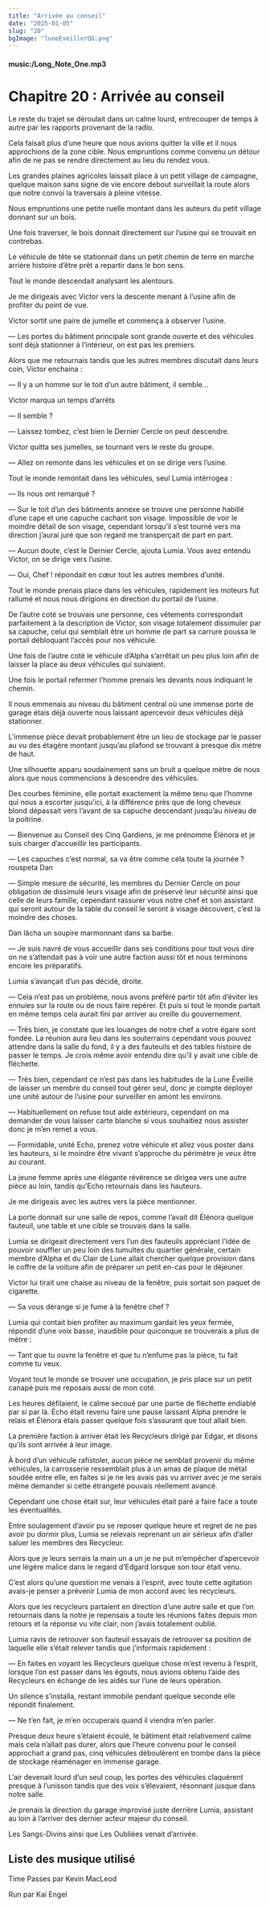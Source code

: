 ```yaml
---
title: "Arrivée au conseil"
date: "2025-01-05"
slug: "20"
bgImage: "luneEveillerQG.png"
---
```


#### music:/Long_Note_One.mp3

# Chapitre 20 : Arrivée au conseil

Le reste du trajet se déroulait dans un calme lourd, entrecouper de temps à autre par les rapports provenant de la radio.

Cela faisait plus d’une heure que nous avions quitter la ville et il nous approchions de la zone cible. Nous empruntions comme convenu un détour afin de ne pas se rendre directement au lieu du rendez vous.

Les grandes plaines agricoles laissait place à un petit village de campagne, quelque maison sans signe de vie encore debout surveillait la route alors que notre convoi la traversais à pleine vitesse.

Nous empruntions une petite ruelle montant dans les auteurs du petit village donnant sur un bois.

Une fois traverser, le bois donnait directement sur l’usine qui se trouvait en contrebas.

Le véhicule de tête se stationnait dans un petit chemin de terre en marche arrière histoire d’être prêt a repartir dans le bon sens.

Tout le monde descendait analysant les alentours.

Je me dirigeais avec Victor vers la descente menant à l’usine afin de profiter du point de vue.

Victor sortit une paire de jumelle et commença à observer l’usine.

— Les portes du bâtiment principale sont grande ouverte et des véhicules sont déjà stationner à l’intérieur, on est pas les premiers.

Alors que me retournais tandis que les autres membres discutait dans leurs coin, Victor enchaina :

— Il y a un homme sur le toit d’un autre bâtiment, il semble…

Victor marqua un temps d’arrêts

— Il semble ?

— Laissez tombez, c’est bien le Dernier Cercle on peut descendre.

Victor quitta ses jumelles, se tournant vers le reste du groupe.

— Allez on remonte dans les véhicules et on se dirige vers l’usine.

Tout le monde remontait dans les véhicules, seul Lumia intérrogea :

— Ils nous ont remarqué ?

— Sur le toit d’un des bâtiments annexe se trouve une personne habillé d’une cape et une capuche cachant son visage. Impossible de voir le moindre détail de son visage, cependant lorsqu’il s’est tourné vers ma direction j’aurai juré que son regard me transperçait de part en part.

— Aucun doute, c’est le Dernier Cercle, ajouta Lumia. Vous avez entendu Victor, on se dirige vers l’usine.

— Oui, Chef ! répondait en cœur tout les autres membres d’unité.

Tout le monde prenais place dans les véhicules, rapidement les moteurs fut rallumé et nous nous dirigions en direction du portail de l’usine.

De l’autre coté se trouvais une personne, ces vêtements correspondait parfaitement à la description de Victor, son visage totalement dissimuler par sa capuche, celui qui semblait être un homme de part sa carrure poussa le portail débloquant l’accès pour nos véhicule.

Une fois de l’autre coté le véhicule d’Alpha s’arrêtait un peu plus loin afin de laisser la place au deux véhicules qui suivaient.

Une fois le portail refermer l’homme prenais les devants nous indiquant le chemin.

Il nous emmenais au niveau du bâtiment central où une immense porte de garage étais déjà ouverte nous laissant apercevoir deux véhicules déjà stationner.

L’immense pièce devait probablement être un lieu de stockage par le passer au vu des étagère montant jusqu’au plafond se trouvant à presque dix mètre de haut.

Une silhouette apparu soudainement sans un bruit a quelque mètre de nous alors que nous commencions à descendre des véhicules.

Des courbes féminine, elle portait exactement la même tenu que l’homme qui nous a escorter jusqu’ici, à la différence près que de long cheveux blond dépassait vers l’avant de sa capuche descendant jusqu’au niveau de la poitrine.

— Bienvenue au Conseil des Cinq Gardiens, je me prénomme Élénora et je suis charger d’accueillir les participants.

— Les capuches c’est normal, sa va être comme cela toute la journée ? rouspeta Dan

— Simple mesure de sécurité, les membres du Dernier Cercle on pour obligation de dissimulé leurs visage afin de préservé leur sécurité ainsi que celle de leurs famille, cependant rassurer vous notre chef et son assistant qui seront autour de la table du conseil le seront à visage découvert, c’est la moindre des choses.

Dan lâcha un soupire marmonnant dans sa barbe.

— Je suis navré de vous accueillir dans ses conditions pour tout vous dire on ne s’attendait pas à voir une autre faction aussi tôt et nous terminons encore les préparatifs.

Lumia s’avançait d’un pas décidé, droite.

— Cela n’est pas un problème, nous avons préféré partir tôt afin d’éviter les ennuies sur la route ou de nous faire repérer. Et puis si tout le monde partait en même temps cela aurait fini par arriver au oreille du gouvernement.

— Très bien, je constate que les louanges de notre chef a votre égare sont fondée. La réunion aura lieu dans les souterrains cependant vous pouvez attendre dans la salle du fond, il y a des fauteuils et des tables histoire de passer le temps. Je crois même avoir entendu dire qu’il y avait une cible de fléchette.

— Très bien, cependant ce n’est pas dans les habitudes de la Lune Éveillé de laisser un membre du conseil tout gérer seul, donc je compte déployer une unité autour de l’usine pour surveiller en amont les environs.

— Habituellement on refuse tout aide extérieurs, cependant on ma demander de vous laisser carte blanche si vous souhaitiez nous assister donc je m’en remet a vous.

— Formidable, unité Echo, prenez votre véhicule et allez vous poster dans les hauteurs, si le moindre être vivant s’approche du périmètre je veux être au courant.

La jeune femme après une élégante révérence se dirigea vers une autre pièce au loin, tandis qu’Echo retournais dans les hauteurs.

Je me dirigeais avec les autres vers la pièce mentionner.

La porte donnait sur une salle de repos, comme l’avait dit Élénora quelque fauteuil, une table et une cible se trouvais dans la salle.

Lumia se dirigeait directement vers l’un des fauteuils appréciant l’idée de pouvoir souffler un peu loin des tumultes du quartier générale, certain membre d’Alpha et du Clair de Lune allait chercher quelque provision dans le coffre de la voiture afin de préparer un petit en-cas pour le déjeuner.

Victor lui tirait une chaise au niveau de la fenêtre, puis sortait son paquet de cigarette.

— Sa vous dérange si je fume à la fenêtre chef ?

Lumia qui contait bien profiter au maximum gardait les yeux fermée, répondit d’une voix basse, inaudible pour quiconque se trouverais a plus de mètre :

— Tant que tu ouvre la fenêtre et que tu n’enfume pas la pièce, tu fait comme tu veux.

Voyant tout le monde se trouver une occupation, je pris place sur un petit canapé puis me reposais aussi de mon coté.

Les heures défilaient, le calme secoué par une partie de fléchette endiablé par si par là. Écho était revenu faire une pause laissant Alpha prendre le relais et Élénora étais passer quelque fois s’assurant que tout allait bien.

La première faction à arriver était les Recycleurs dirigé par Edgar, et disons qu’ils sont arrivée à leur image. 

À bord d’un véhicule rafistoler, aucun pièce ne semblait provenir du même véhicules, la carrosserie ressemblait plus à un amas de plaque de métal soudée entre elle, en faites si je ne les avais pas vu arriver avec je me serais même demander si cette étrangeté pouvais réellement avancé.

Cependant une chose était sur, leur véhicules était paré a faire face a toute les éventualités.

Entre soulagement d’avoir pu se reposer quelque heure et regret de ne pas avoir pu dormir plus, Lumia se relevais reprenant un air sérieux afin d’aller saluer les membres des Recycleur.

Alors que je leurs serrais la main un a un je ne put m’empêcher d’apercevoir une légère malice dans le regard d’Edgard lorsque son tour était venu.

C’est alors qu’une question me venais à l’esprit, avec toute cette agitation avais-je penser a prévenir Lumia de mon accord avec les recycleurs.

Alors que les recycleurs partaient en direction d’une autre salle et que l’on retournais dans la notre je repensais a toute les réunions faites depuis mon retours et la réponse vu vite clair, non j’avais totalement oublié.

Lumia ravis de retrouver son fauteuil essayais de retrouver sa position de laquelle elle s’était relever tandis que j’informais rapidement :

— En faites en voyant les Recycleurs quelque chose m’est revenu à l’esprit, lorsque l’on est passer dans les égouts, nous avions obtenu l’aide des Recycleurs en échange de les aidés sur l’une de leurs opération.

Un silence s’installa, restant immobile pendant quelque seconde elle répondit finalement.

— Ne t’en fait, je m’en occuperais quand il viendra m’en parler.

Presque deux heure s’étaient écoulé, le bâtiment était relativement calme mais cela n’allait pas durer, alors que l’heure convenu pour le conseil approchait a grand pas, cinq véhicules déboulèrent en trombe dans la pièce de stockage réaménager en immense garage.

L’air devenait lourd d’un seul coup, les portes des véhicules claquèrent presque à l’unisson tandis que des voix s’élevaient, résonnant jusque dans notre salle.

Je prenais la direction du garage improvisé juste derrière Lumia, assistant au loin à l’arriver des dernier acteur majeur du conseil.

Les Sangs-Divins ainsi que Les Oubliées venait d’arrivée.

## Liste des musique utilisé

Time Passes par Kevin MacLeod

Run par Kai Engel